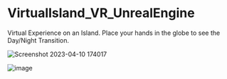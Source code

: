 # VirtualIsland_VR_UnrealEngine

Virtual Experience on an Island. Place your hands in the globe to see the Day/Night Transition.


![Screenshot 2023-04-10 174017](https://user-images.githubusercontent.com/77782738/230938915-8f5a78ba-521d-4be6-8dd9-14acf8902462.png)

![image](https://user-images.githubusercontent.com/77782738/230938805-a80d4db5-94b0-4576-961c-f404befcd61c.png)

